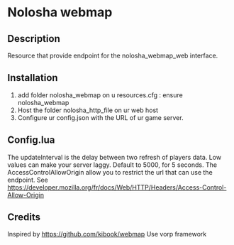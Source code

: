 # Nolosha webmap

## Description
Resource that provide endpoint for the nolosha_webmap_web interface.

## Installation 
1. add folder nolosha_webmap on u resources.cfg : ensure nolosha_webmap
2. Host the folder nolosha_http_file on ur web host 
3. Configure ur config.json with the URL of ur game server.


## Config.lua
The updateInterval is the delay between two refresh of players data. Low values can make your server laggy. Default to 5000, for 5 seconds.
The AccessControlAllowOrigin allow you to restrict the url that can use the endpoint. See https://developer.mozilla.org/fr/docs/Web/HTTP/Headers/Access-Control-Allow-Origin

## Credits
Inspired by https://github.com/kibook/webmap
Use vorp framework
